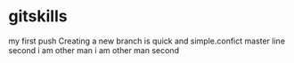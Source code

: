 # gitskills
my first push
Creating a new branch is quick and simple.confict
master line second
i am other man
i am other man second
